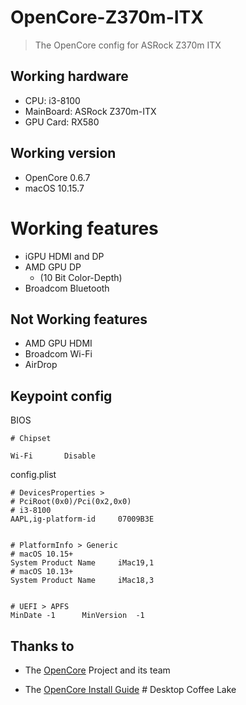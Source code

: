 # OpenCore-Z370m-ITX

> The OpenCore config for ASRock Z370m ITX

## Working hardware

- CPU: i3-8100
- MainBoard: ASRock Z370m-ITX
- GPU Card: RX580

## Working version

- OpenCore 0.6.7
- macOS 10.15.7

# Working features

- iGPU HDMI and DP
- AMD GPU DP
  - (10 Bit Color-Depth)
- Broadcom Bluetooth

## Not Working features

- AMD GPU HDMI
- Broadcom Wi-Fi
- AirDrop

## Keypoint config

BIOS

```shell
# Chipset

Wi-Fi       Disable
```

config.plist

```shell
# DevicesProperties >
# PciRoot(0x0)/Pci(0x2,0x0)
# i3-8100
AAPL,ig-platform-id     07009B3E


# PlatformInfo > Generic
# macOS 10.15+
System Product Name     iMac19,1
# macOS 10.13+
System Product Name     iMac18,3


# UEFI > APFS
MinDate -1      MinVersion  -1
```

## Thanks to

- The [OpenCore](https://github.com/acidanthera/OpenCorePkg) Project and its team

- The [OpenCore Install Guide](https://dortania.github.io/OpenCore-Install-Guide/config.plist/coffee-lake.html) # Desktop Coffee Lake
